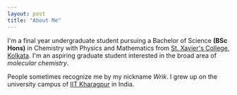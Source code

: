 ```yaml
---
layout: post
title: "About Me"
---
```


<!-- Note: Favicon and meta tags should be placed in your global head (e.g., _includes/head.html) -->

<div class="post-content">
  <p>
    I'm a final year undergraduate student pursuing a Bachelor of Science <strong>(BSc Hons)</strong> in Chemistry with Physics and Mathematics from <a href="https://www.sxccal.edu/">St. Xavier's College, Kolkata</a>. I'm an aspiring graduate student interested in the broad area of <em>molecular chemistry</em>.
  </p>
  
  <p>
    People sometimes recognize me by my nickname <em>Wrik</em>. I grew up on the university campus of <a href="http://www.iitkgp.ac.in/">IIT Kharagpur</a> in India.
  </p>
</div>

<!-- 
Optional Fun Section:
If you're still wondering why an aspiring scientist...
Engineering: where the noble, semi-skilled laborers execute the vision of those who think and dream.
Engineer: The Oompa Loompas of Science.
[BAZINGA!](https://www.dictionary.com/e/slang/bazinga/)
-->
